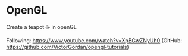 # OpenGL

Create a teapot ☕ in openGL 

Following: https://www.youtube.com/watch?v=XpBGwZNyUh0 (GitHub: https://github.com/VictorGordan/opengl-tutorials)

